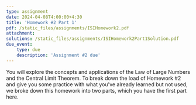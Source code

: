 ```yaml
---
type: assignment
date: 2024-04-08T4:00:00+4:30
title: 'Homework #2 Part 1'
pdf: /static_files/assignments/ISIHomework2.pdf
attachment: 
solutions: /static_files/assignments/ISIHomework2Part1Solution.pdf
due_event: 
    type: due
    description: 'Assignment #2 due'
---
```

You will explore the concepts and applications of the Law of Large Numbers and the Central Limit Theorem.
To break down the load of Homework #2 and give you some practice with what you've already learned but not used, we broke down this homework into two parts, which you have the first part here. 
